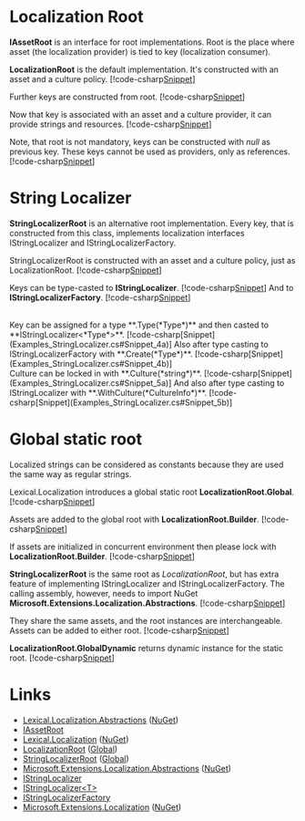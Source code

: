﻿# Localization Root
**IAssetRoot** is an interface for root implementations. 
Root is the place where asset (the localization provider) is tied to key (localization consumer).

**LocalizationRoot** is the default implementation. It's constructed with an asset and a culture policy.
[!code-csharp[Snippet](Examples.cs#Snippet_1a)]

Further keys are constructed from root. 
[!code-csharp[Snippet](Examples.cs#Snippet_1b)]

Now that key is associated with an asset and a culture provider, it can provide strings and resources.
[!code-csharp[Snippet](Examples.cs#Snippet_1c)]

Note, that root is not mandatory, keys can be constructed with *null* as previous key.
These keys cannot be used as providers, only as references.
[!code-csharp[Snippet](Examples.cs#Snippet_5x)]

# String Localizer
**StringLocalizerRoot** is an alternative root implementation.
Every key, that is constructed from this class, implements localization interfaces IStringLocalizer and IStringLocalizerFactory.

StringLocalizerRoot is constructed with an asset and a culture policy, just as LocalizationRoot.
[!code-csharp[Snippet](Examples_StringLocalizer.cs#Snippet_1)]
<br/>

Keys can be type-casted to **IStringLocalizer**.
[!code-csharp[Snippet](Examples_StringLocalizer.cs#Snippet_2)]
And to **IStringLocalizerFactory**.
[!code-csharp[Snippet](Examples_StringLocalizer.cs#Snippet_3)]

<br/>
Key can be assigned for a type **.Type(*Type*)** and then casted to **IStringLocalizer&lt;*Type*&gt;**.
[!code-csharp[Snippet](Examples_StringLocalizer.cs#Snippet_4a)]
Also after type casting to IStringLocalizerFactory with **.Create(*Type*)**.
[!code-csharp[Snippet](Examples_StringLocalizer.cs#Snippet_4b)]

<br/>
Culture can be locked in with **.Culture(*string*)**.
[!code-csharp[Snippet](Examples_StringLocalizer.cs#Snippet_5a)]
And also after type casting to IStringLocalizer with **.WithCulture(*CultureInfo*)**.
[!code-csharp[Snippet](Examples_StringLocalizer.cs#Snippet_5b)]

# Global static root
Localized strings can be considered as constants because they are used the same way as regular strings. 

Lexical.Localization introduces a global static root **LocalizationRoot.Global**.
[!code-csharp[Snippet](Examples.cs#Snippet_2a)]

Assets are added to the global root with **LocalizationRoot.Builder**.
[!code-csharp[Snippet](Examples.cs#Snippet_2b)]

If assets are initialized in concurrent environment then please lock with **LocalizationRoot.Builder**.
[!code-csharp[Snippet](Examples.cs#Snippet_2c)]

**StringLocalizerRoot** is the same root as *LocalizationRoot*, but has extra feature of implementing IStringLocalizer and IStringLocalizerFactory.
The calling assembly, however, needs to import NuGet **Microsoft.Extensions.Localization.Abstractions**.
[!code-csharp[Snippet](Examples.cs#Snippet_2d)]

They share the same assets, and the root instances are interchangeable. Assets can be added to either root.
[!code-csharp[Snippet](Examples.cs#Snippet_2e)]

**LocalizationRoot.GlobalDynamic** returns dynamic instance for the static root.
[!code-csharp[Snippet](Examples.cs#Snippet_2f)]

# Links
* [Lexical.Localization.Abstractions](https://github.com/tagcode/Lexical.Localization/tree/master/Lexical.Localization.Abstractions) ([NuGet](https://www.nuget.org/packages/Lexical.Localization.Abstractions/))
 * [IAssetRoot](https://github.com/tagcode/Lexical.Localization/blob/master/Lexical.Localization.Abstractions/AssetKey/IAssetRoot.cs)
* [Lexical.Localization](https://github.com/tagcode/Lexical.Localization/tree/master/Lexical.Localization) ([NuGet](https://www.nuget.org/packages/Lexical.Localization/))
 * [LocalizationRoot](https://github.com/tagcode/Lexical.Localization/blob/master/Lexical.Localization/LocalizationKey/LocalizationRoot.cs) ([Global](https://github.com/tagcode/Lexical.Localization/blob/master/Lexical.Localization/LocalizationKey/LocalizationRoot_Global.cs))
 * [StringLocalizerRoot](https://github.com/tagcode/Lexical.Localization/blob/master/Lexical.Localization/LocalizationAsset/StringLocalizerRoot.cs) ([Global](https://github.com/tagcode/Lexical.Localization/blob/master/Lexical.Localization/Ms.Extensions/Localization/StringLocalizerRoot_Global.cs))
* [Microsoft.Extensions.Localization.Abstractions](https://github.com/aspnet/Extensions/tree/master/src/Localization/Abstractions/src) ([NuGet](https://www.nuget.org/packages/Microsoft.Extensions.Localization.Abstractions/))
 * [IStringLocalizer](https://github.com/aspnet/Extensions/blob/master/src/Localization/Abstractions/src/IStringLocalizer.cs) 
 * [IStringLocalizer&lt;T&gt;](https://github.com/aspnet/Extensions/blob/master/src/Localization/Abstractions/src/IStringLocalizerOfT.cs)
 * [IStringLocalizerFactory](https://github.com/aspnet/Extensions/blob/master/src/Localization/Abstractions/src/IStringLocalizerFactory.cs)
* [Microsoft.Extensions.Localization](https://github.com/aspnet/Localization/tree/master/src/Microsoft.Extensions.Localization) ([NuGet](https://www.nuget.org/packages/Microsoft.Extensions.Localization/))

